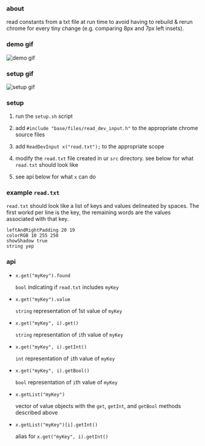 ### about

read constants from a txt file at run time to avoid having to rebuild & rerun chrome for every tiny change (e.g. comparing 8px and 7px left insets).

### demo gif

![demo gif](./screenshots/demo.gif)

### setup gif

![setup gif](./screenshots/setup.gif)

### setup

1. run the `setup.sh` script

2. add `#include "base/files/read_dev_input.h"` to the appropriate chrome source files

3. add `ReadDevInput x("read.txt");` to the appropriate scope

4. modify the `read.txt` file created in ur `src` directory. see below for what `read.txt` should look like

5. see api below for what `x` can do

### example `read.txt`

`read.txt` should look like a list of keys and values delineated by spaces. The first workd per line is the key, the remaining words are the values associated with that key.

```
leftAndRightPadding 20 19
colorRGB 10 255 250
showShadow true
string yep
```

### api

- `x.get("myKey").found`

    `bool` indicating if `read.txt` includes `myKey`

- `x.get("myKey").value`

    `string` representation of 1st value of `myKey`

- `x.get("myKey", i).get()`

    `string` representation of `i`th value of `myKey`

- `x.get("myKey", i).getInt()`

    `int` representation of `i`th value of `myKey`

- `x.get("myKey", i).getBool()`

    `bool` representation of `i`th value of `myKey`

- `x.getList("myKey")`

    vector of value objects with the `get`, `getInt`, and `getBool` methods described above

- `x.getList("myKey")[i].getInt()`

    alias for `x.get("myKey", i).getInt()`
